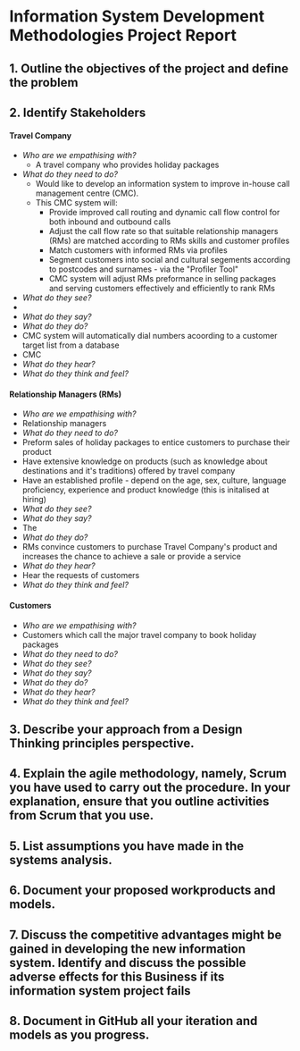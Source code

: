 # Information System Development Methodologies Project Report

## 1. Outline the objectives of the project and define the problem 



## 2. Identify Stakeholders 

#### Travel Company
 * *Who are we empathising with?*
   * A travel company who provides holiday packages  
 * *What do they need to do?*
   * Would like to develop an information system to improve in-house call management centre  (CMC).
   * This CMC system will:
     * Provide improved call routing and dynamic call flow control for both inbound and outbound calls
     * Adjust the call flow rate so that suitable relationship managers (RMs) are matched according to RMs skills and customer profiles 
     * Match customers with informed RMs via profiles 
     * Segment customers into social and cultural segements according to postcodes and surnames - via the "Profiler Tool"
     * CMC system will adjust RMs preformance in selling packages and serving customers effectively and efficiently to rank RMs
 * *What do they see?*
  * 
 * *What do they say?*
 * *What do they do?*
  * CMC system will automatically dial numbers acoording to a customer target list from a database
  * CMC 
 * *What do they hear?*
 * *What do they think and feel?*
 
#### Relationship Managers (RMs) 
 * *Who are we empathising with?*
  * Relationship managers 
 * *What do they need to do?*
  * Preform sales of holiday packages to entice customers to purchase their product
  * Have extensive knowledge on products (such as knowledge about destinations and it's traditions) offered by travel company 
  * Have an established profile - depend on the age, sex, culture, language proficiency, experience and product knowledge (this is initalised at hiring) 
 * *What do they see?*
 * *What do they say?*
  * The 
 * *What do they do?*
  * RMs  convince customers to purchase Travel Company's product and increases the chance to achieve a sale or provide a service
 * *What do they hear?*
  * Hear the requests of customers 
 * *What do they think and feel?*
 
#### Customers
 * *Who are we empathising with?*
  * Customers which call the major travel company to book holiday packages 
 * *What do they need to do?*
 * *What do they see?*
 * *What do they say?*
 * *What do they do?*
 * *What do they hear?*
 * *What do they think and feel?*




## 3. Describe your approach from a Design Thinking principles perspective.



## 4. Explain the agile methodology, namely, Scrum you have used to carry out the procedure. In your explanation, ensure that you outline activities from Scrum that you use.




## 5. List assumptions you have made in the systems analysis.



## 6. Document your proposed workproducts and models.




## 7. Discuss the competitive advantages might be gained in developing the new information system. Identify and discuss the possible adverse effects for this Business if its information system project fails





## 8. Document in GitHub all your iteration and models as you progress.

